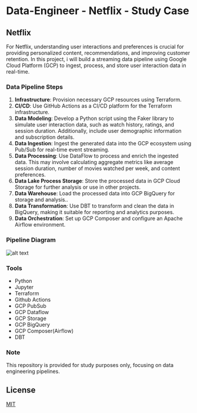 # Data-Engineer - Netflix - Study Case

## Netflix

For Netflix, understanding user interactions and preferences is crucial for providing personalized content, recommendations, and improving customer retention. In this project, i will build a streaming data pipeline using Google Cloud Platform (GCP) to ingest, process, and store user interaction data in real-time.

### Data Pipeline Steps

1. **Infrastructure**: Provision necessary GCP resources using Terraform.
2. **CI/CD**: Use GitHub Actions as a CI/CD platform for the Terraform infrastructure.
3. **Data Modeling**: Develop a Python script using the Faker library to simulate user interaction data, such as watch history, ratings, and session duration. Additionally, include user demographic information and subscription details.
4. **Data Ingestion**: Ingest the generated data into the GCP ecosystem using Pub/Sub for real-time event streaming.
5. **Data Processing**: Use DataFlow to process and enrich the ingested data. This may involve calculating aggregate metrics like average session duration, number of movies watched per week, and content preferences.
6. **Data Lake Process Storage**: Store the processed data in GCP Cloud Storage for further analysis or use in other projects.
7. **Data Warehouse**: Load the processed data into GCP BigQuery for storage and analysis..
8. **Data Transformation**: Use DBT to transform and clean the data in BigQuery, making it suitable for reporting and analytics purposes.
9. **Data Orchestration**:  Set up GCP Composer and configure an Apache Airflow environment.

### Pipeline Diagram

![alt text](https://github.com/makima0499/6.Data-Engineer/blob/main/6.DataPipeline.png)

### Tools

* Python
* Jupyter
* Terraform
* Github Actions
* GCP PubSub
* GCP Dataflow
* GCP Storage
* GCP BigQuery
* GCP Composer(Airflow)
* DBT

### Note

This repository is provided for study purposes only, focusing on data engineering pipelines.

## License

[MIT](https://choosealicense.com/licenses/mit/)
